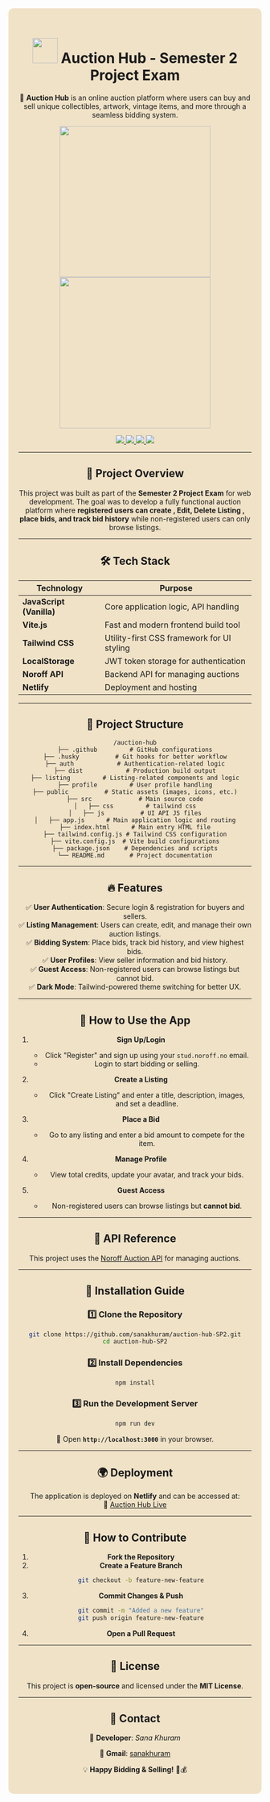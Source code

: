 <div style="background-color: #F0E2C7; padding: 20px; border-radius: 10px; text-align: center;">

<h1 align="center">
  <img src="https://github.com/user-attachments/assets/f90be6fb-15bd-4ff2-87bd-43b923d3c115" width="50" height="50" />
  Auction Hub - Semester 2 Project Exam
</h1>

🚀 **Auction Hub** is an online auction platform where users can buy and sell unique collectibles, artwork, vintage items, and more through a seamless bidding system.

<p align="center">
  <img src="https://github.com/user-attachments/assets/7732a499-cb81-42df-bbd0-2951e1ade647
" width="300" />
  <img src="https://github.com/user-attachments/assets/bcf21215-2187-41cf-bde0-190eb8efb099
" width="300" />
</p>

<p align="center">
  <a href="https://www.figma.com/design/KNSBShYJcA6w3ROnkKjCRL/Semester-Project-2?node-id=49-452&m=dev&t=vFRdjFHmThiH7waO-1">
    <img src="https://img.shields.io/badge/Figma-Design-red?style=for-the-badge&logo=figma" />
  </a>
  <a href="https://github.com/users/sanakhuram/projects/5">
    <img src="https://img.shields.io/badge/Planning-Board-yellow?style=for-the-badge&logo=trello" />
  </a>
  <a href="https://auction-hub.netlify.app/">
    <img src="https://img.shields.io/badge/Live-Demo-teal?style=for-the-badge&logo=netlify" />
  </a>
  <a href="https://github.com/sanakhuram/auction-hub-SP2">
    <img src="https://img.shields.io/badge/GitHub-Repo-orange?style=for-the-badge&logo=github" />
  </a>
</p>

---

## 📌 Project Overview

This project was built as part of the **Semester 2 Project Exam** for web development. The goal was to develop a fully functional auction platform where **registered users can create , Edit, Delete Listing , place bids, and track bid history** while non-registered users can only browse listings.

---

## 🛠️ Tech Stack

| **Technology**           | **Purpose**                                |
| ------------------------ | ------------------------------------------ |
| **JavaScript (Vanilla)** | Core application logic, API handling       |
| **Vite.js**              | Fast and modern frontend build tool        |
| **Tailwind CSS**         | Utility-first CSS framework for UI styling |
| **LocalStorage**         | JWT token storage for authentication       |
| **Noroff API**           | Backend API for managing auctions          |
| **Netlify**              | Deployment and hosting                     |

---

## 📂 Project Structure

```
/auction-hub
├── .github         # GitHub configurations
├── .husky          # Git hooks for better workflow
├── auth            # Authentication-related logic
├── dist            # Production build output
├── listing         # Listing-related components and logic
├── profile         # User profile handling
├── public          # Static assets (images, icons, etc.)
├── src             # Main source code
│   ├── css         # tailwind css
│   ├── js          # UI API JS files
│   ├── app.js      # Main application logic and routing
├── index.html      # Main entry HTML file
├── tailwind.config.js # Tailwind CSS configuration
├── vite.config.js  # Vite build configurations
├── package.json    # Dependencies and scripts
└── README.md       # Project documentation
```

---

## 🔥 Features

✅ **User Authentication**: Secure login & registration for buyers and sellers.  
✅ **Listing Management**: Users can create, edit, and manage their own auction listings.  
✅ **Bidding System**: Place bids, track bid history, and view highest bids.  
✅ **User Profiles**: View seller information and bid history.  
✅ **Guest Access**: Non-registered users can browse listings but cannot bid.  
✅ **Dark Mode**: Tailwind-powered theme switching for better UX.

---

## 📖 How to Use the App

1. **Sign Up/Login**

   - Click "Register" and sign up using your `stud.noroff.no` email.
   - Login to start bidding or selling.

2. **Create a Listing**

   - Click "Create Listing" and enter a title, description, images, and set a deadline.

3. **Place a Bid**

   - Go to any listing and enter a bid amount to compete for the item.

4. **Manage Profile**

   - View total credits, update your avatar, and track your bids.

5. **Guest Access**
   - Non-registered users can browse listings but **cannot bid**.

---

## 📡 API Reference

This project uses the [Noroff Auction API](https://docs.noroff.dev/docs/v2/auction-house/listings) for managing auctions.

---

## 🚀 Installation Guide

### 1️⃣ Clone the Repository

```bash
git clone https://github.com/sanakhuram/auction-hub-SP2.git
cd auction-hub-SP2
```

### 2️⃣ Install Dependencies

```bash
npm install
```

### 3️⃣ Run the Development Server

```bash
npm run dev
```

💪 Open **`http://localhost:3000`** in your browser.

---

## 🌍 Deployment

The application is deployed on **Netlify** and can be accessed at:  
🔗 [Auction Hub Live](https://auction-hub.netlify.app/)

---

## 🎯 How to Contribute

1. **Fork the Repository**
2. **Create a Feature Branch**
   ```bash
   git checkout -b feature-new-feature
   ```
3. **Commit Changes & Push**
   ```bash
   git commit -m "Added a new feature"
   git push origin feature-new-feature
   ```
4. **Open a Pull Request**

---

## **📜 License**

This project is **open-source** and licensed under the **MIT License**.

---

## 💎 Contact

📧 **Developer**: _Sana Khuram_

🔗 **Gmail**: [sanakhuram](sana.khuram.baig@gmail.com)

💡 **Happy Bidding & Selling!** 🚀💰

</div>
